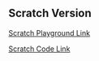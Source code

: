 ## Scratch Version

[Scratch Playground Link](https://scratch.mit.edu/projects/860720470/)

[Scratch Code Link](https://scratch.mit.edu/projects/860720470/editor/)
